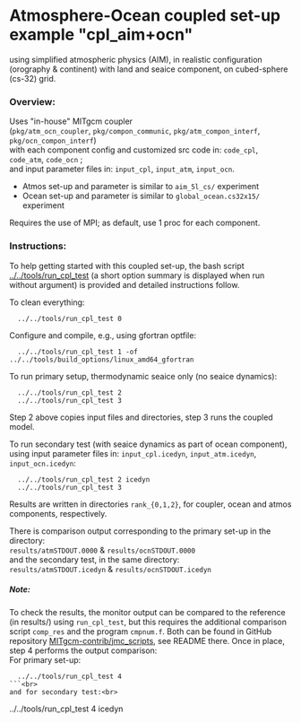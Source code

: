 Atmosphere-Ocean coupled set-up example "cpl_aim+ocn"
================================================================================
using simplified atmospheric physics (AIM), in realistic configuration (orography
& continent) with land and seaice component, on cubed-sphere (cs-32) grid.

### Overview:
Uses "in-house" MITgcm coupler<br>
(`pkg/atm_ocn_coupler`, `pkg/compon_communic`, `pkg/atm_compon_interf`,
`pkg/ocn_compon_interf`)<br>
with each component config and customized src code in: `code_cpl`, `code_atm`,
`code_ocn` ;<br>
and input parameter files in: `input_cpl`, `input_atm`, `input_ocn`.

- Atmos set-up and parameter is similar to `aim_5l_cs/` experiment
- Ocean set-up and parameter is similar to `global_ocean.cs32x15/` experiment

Requires the use of MPI; as default, use 1 proc for each component.

### Instructions:
To help getting started with this coupled set-up, the bash script
[../../tools/run_cpl_test](https://github.com/MITgcm/MITgcm/blob/master/tools/run_cpl_test)
(a short option summary is displayed when run without argument)
is provided and detailed instructions follow.

To clean everything:
```
  ../../tools/run_cpl_test 0
```

Configure and compile, e.g., using gfortran optfile:
```
  ../../tools/run_cpl_test 1 -of ../../tools/build_options/linux_amd64_gfortran
```

To run primary setup, thermodynamic seaice only (no seaice dynamics):
```
  ../../tools/run_cpl_test 2
  ../../tools/run_cpl_test 3
```
Step 2 above copies input files and directories, step 3 runs the coupled model.

To run secondary test (with seaice dynamics as part of ocean component), using
input parameter files in: `input_cpl.icedyn`, `input_atm.icedyn`, `input_ocn.icedyn`:
```
  ../../tools/run_cpl_test 2 icedyn
  ../../tools/run_cpl_test 3
```

Results are written in directories `rank_{0,1,2}`, for coupler, ocean and atmos
components, respectively.

There is comparison output corresponding to the primary set-up in the directory:<br>
`results/atmSTDOUT.0000` & `results/ocnSTDOUT.0000`<br>
and the secondary test, in the same directory:<br>
`results/atmSTDOUT.icedyn` & `results/ocnSTDOUT.icedyn`

##### Note:
To check the results, the monitor output can be compared to the reference (in results/)
using `run_cpl_test`, but this requires the additional comparison script `comp_res` and
the program `cmpnum.f`. Both can be found in GitHub repository
[MITgcm-contrib/jmc_scripts](https://github.com/MITgcm-contrib/jmc_scripts),
see README there. Once in place, step 4 performs the output comparison:<br>
For primary set-up:<br>
```
  ../../tools/run_cpl_test 4
```<br>
and for secondary test:<br>
```
  ../../tools/run_cpl_test 4 icedyn
```
